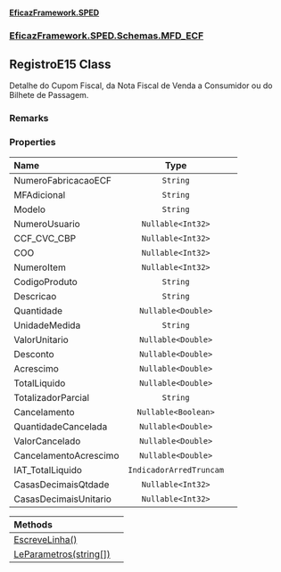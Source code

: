 #### [EficazFramework.SPED](EficazFrameworkSPED.md 'EficazFramework SPED')
### [EficazFramework.SPED.Schemas.MFD_ECF](EficazFramework.SPED.Schemas.MFD_ECF.md 'EficazFramework.SPED.Schemas.MFD_ECF')

## RegistroE15 Class

Detalhe do Cupom Fiscal, da Nota Fiscal de Venda a Consumidor ou do Bilhete de Passagem.

### Remarks
### Properties

| Name | Type | |
| :--- | :---: | :--- |
| NumeroFabricacaoECF | `String` |  |
| MFAdicional | `String` |  |
| Modelo | `String` |  |
| NumeroUsuario | `Nullable<Int32>` |  |
| CCF_CVC_CBP | `Nullable<Int32>` |  |
| COO | `Nullable<Int32>` |  |
| NumeroItem | `Nullable<Int32>` |  |
| CodigoProduto | `String` |  |
| Descricao | `String` |  |
| Quantidade | `Nullable<Double>` |  |
| UnidadeMedida | `String` |  |
| ValorUnitario | `Nullable<Double>` |  |
| Desconto | `Nullable<Double>` |  |
| Acrescimo | `Nullable<Double>` |  |
| TotalLiquido | `Nullable<Double>` |  |
| TotalizadorParcial | `String` |  |
| Cancelamento | `Nullable<Boolean>` |  |
| QuantidadeCancelada | `Nullable<Double>` |  |
| ValorCancelado | `Nullable<Double>` |  |
| CancelamentoAcrescimo | `Nullable<Double>` |  |
| IAT_TotalLiquido | `IndicadorArredTruncam` |  |
| CasasDecimaisQtdade | `Nullable<Int32>` |  |
| CasasDecimaisUnitario | `Nullable<Int32>` |  |

| Methods | |
| :--- | :--- |
| [EscreveLinha()](EficazFramework.SPED.Schemas.MFD_ECF/RegistroE15/EscreveLinha().md 'EficazFramework.SPED.Schemas.MFD_ECF.RegistroE15.EscreveLinha()') | |
| [LeParametros(string[])](EficazFramework.SPED.Schemas.MFD_ECF/RegistroE15/LeParametros(string[]).md 'EficazFramework.SPED.Schemas.MFD_ECF.RegistroE15.LeParametros(string[])') | |
